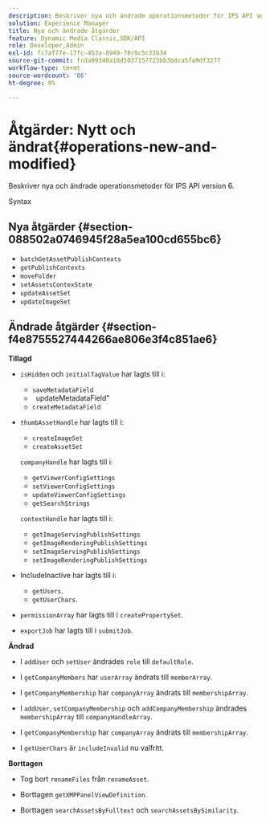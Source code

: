```yaml
---
description: Beskriver nya och ändrade operationsmetoder för IPS API version 6.
solution: Experience Manager
title: Nya och ändrade åtgärder
feature: Dynamic Media Classic,SDK/API
role: Developer,Admin
exl-id: fc7af77e-17fc-453a-8949-78c9c5c33b34
source-git-commit: fcda99340a18d5037157723bb3bdca5fa9df3277
workflow-type: tm+mt
source-wordcount: '86'
ht-degree: 0%

---
```


# Åtgärder: Nytt och ändrat{#operations-new-and-modified}

Beskriver nya och ändrade operationsmetoder för IPS API version 6.

Syntax

## Nya åtgärder {#section-088502a0746945f28a5ea100cd655bc6}

* `batchGetAssetPublishContexts`
* `getPublishContexts`
* `moveFolder`
* `setAssetsContexState`
* `updateAssetSet`
* `updateImageSet`

## Ändrade åtgärder {#section-f4e8755527444266ae806e3f4c851ae6}

**Tillagd**

* `isHidden` och `initialTagValue` har lagts till i:

   * `saveMetadataField`
   * ` `updateMetadataField&quot;
   * `createMetadataField`

* `thumbAssetHandle` har lagts till i:

   * `createImageSet`
   * `createAssetSet`

   `companyHandle` har lagts till i:

   * `getViewerConfigSettings`
   * `setViewerConfigSettings`
   * `updateViewerConfigSettings`
   * `getSearchStrings`

   `contextHandle` har lagts till i:

   * `getImageServingPublishSettings`
   * `getImageRenderingPublishSettings`
   * `setImageServingPublishSettings`
   * `setImageRenderingPublishSettings`



* IncludeInactive har lagts till i:

   * `getUsers`.
   * `getUserChars`.

* `permissionArray` har lagts till i `createPropertySet`.

* `exportJob` har lagts till i `submitJob`.

**Ändrad**

* I `addUser` och `setUser` ändrades `role` till `defaultRole`.

* I `getCompanyMembers` har `userArray` ändrats till `memberArray`.

* I `getCompanyMembership` har `companyArray` ändrats till `membershipArray`.

* I `addUser`, `setCompanyMembership` och `addCompanyMembership` ändrades `membershipArray` till `companyHandleArray`.

* I `getCompanyMembership` har `companyArray` ändrats till `membershipArray`.

* I `getUserChars` är `includeInvalid` nu valfritt.

**Borttagen**

* Tog bort `renameFiles` från `renameAsset`.

* Borttagen `getXMPPanelViewDefinition`.
* Borttagen `searchAssetsByFulltext` och `searchAssetsBySimilarity`.
